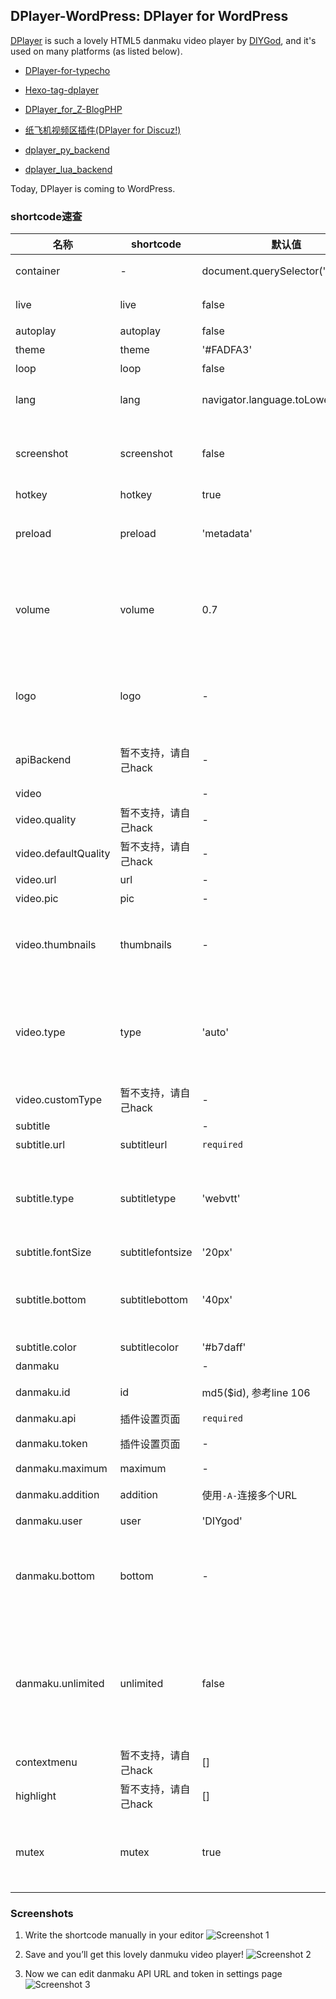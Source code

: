 ## DPlayer-WordPress: DPlayer for WordPress

[DPlayer](https://github.com/DIYgod/DPlayer) is such a lovely HTML5 danmaku video player by [DIYGod](https://github.com/DIYgod), and it's used on many platforms (as listed below). 
- [DPlayer-for-typecho](https://github.com/volio/DPlayer-for-typecho)

- [Hexo-tag-dplayer](https://github.com/NextMoe/hexo-tag-dplayer)

- [DPlayer_for_Z-BlogPHP](https://github.com/fghrsh/DPlayer_for_Z-BlogPHP)

- [纸飞机视频区插件(DPlayer for Discuz!)](https://coding.net/u/Click_04/p/video/git)

- [dplayer_py_backend](https://github.com/dixyes/dplayer_py_backend)

- [dplayer_lua_backend](https://github.com/dixyes/dplayer_lua_backend)

Today, DPlayer is coming to WordPress.

### shortcode速查

| 名称                 | shortcode            | 默认值                             | 描述                                                         |
| -------------------- | -------------------- | ---------------------------------- | ------------------------------------------------------------ |
| container            | -                    | document.querySelector('.dplayer') | 播放器容器元素                                               |
| live                 | live                 | false                              | 开启直播模式, [详情](http://dplayer.js.org/#/home?id=live)   |
| autoplay             | autoplay             | false                              | 视频自动播放                                                 |
| theme                | theme                | '#FADFA3'                          | 主题色                                                       |
| loop                 | loop                 | false                              | 视频循环播放                                                 |
| lang                 | lang                 | navigator.language.toLowerCase()   | 可选值: 'en', 'zh-cn', 'zh-tw'                               |
| screenshot           | screenshot           | false                              | 开启截图，如果开启，视频和视频封面需要开启跨域               |
| hotkey               | hotkey               | true                               | 开启热键                                                     |
| preload              | preload              | 'metadata'                         | 预加载，可选值: 'none', 'metadata', 'auto'                   |
| volume               | volume               | 0.7                                | 默认音量，请注意播放器会记忆用户设置，用户手动设置音量后默认音量即失效 |
| logo                 | logo                 | -                                  | 在左上角展示一个 logo，你可以通过 CSS 调整它的大小和位置     |
| apiBackend           | 暂不支持，请自己hack | -                                  | 自定义获取和发送弹幕行为，[详情](http://dplayer.js.org/#/home?id=live) |
| video                |                      | -                                  | 视频信息                                                     |
| video.quality        | 暂不支持，请自己hack | -                                  | [详情](http://dplayer.js.org/#/home?id=quality-switching)    |
| video.defaultQuality | 暂不支持，请自己hack | -                                  | [详情](http://dplayer.js.org/#/home?id=quality-switching)    |
| video.url            | url                  | -                                  | 视频链接                                                     |
| video.pic            | pic                  | -                                  | 视频封面                                                     |
| video.thumbnails     | thumbnails           | -                                  | 视频缩略图，可以使用 [DPlayer-thumbnails](https://github.com/MoePlayer/DPlayer-thumbnails) 生成 |
| video.type           | type                 | 'auto'                             | 可选值: 'auto', 'hls', 'flv', 'dash', 'webtorrent', 'normal' 或其他自定义类型, [详情](http://dplayer.js.org/#/home?id=mse-support) |
| video.customType     | 暂不支持，请自己hack | -                                  | 自定义类型, [详情](http://dplayer.js.org/#/home?id=mse-support) |
| subtitle             |                      | -                                  | 外挂字幕                                                     |
| subtitle.url         | subtitleurl          | `required`                         | 字幕链接                                                     |
| subtitle.type        | subtitletype         | 'webvtt'                           | 字幕类型，可选值: 'webvtt', 'ass'，目前只支持 webvtt         |
| subtitle.fontSize    | subtitlefontsize     | '20px'                             | 字幕字号                                                     |
| subtitle.bottom      | subtitlebottom       | '40px'                             | 字幕距离播放器底部的距离，取值形如: '10px' '10%'             |
| subtitle.color       | subtitlecolor        | '#b7daff'                          | 字幕颜色                                                     |
| danmaku              |                      | -                                  | 显示弹幕                                                     |
| danmaku.id           | id                   | md5($id), 参考line 106             | 弹幕池id，必须唯一                                           |
| danmaku.api          | 插件设置页面         | `required`                         | [详情](http://dplayer.js.org/#/home?id=danmaku-api)          |
| danmaku.token        | 插件设置页面         | -                                  | 弹幕后端验证 token                                           |
| danmaku.maximum      | maximum              | -                                  | 弹幕最大数量                                                 |
| danmaku.addition     | addition             | 使用`-A-`连接多个URL               | 额外外挂弹幕，[详情](http://dplayer.js.org/#/home?id=bilibili-danmaku) |
| danmaku.user         | user                 | 'DIYgod'                           | 弹幕用户名                                                   |
| danmaku.bottom       | bottom               | -                                  | 弹幕距离播放器底部的距离，防止遮挡字幕，取值形如: '10px' '10%' |
| danmaku.unlimited    | unlimited            | false                              | 海量弹幕模式，即使重叠也展示全部弹幕，请注意播放器会记忆用户设置，用户手动设置后即失效 |
| contextmenu          | 暂不支持，请自己hack | []                                 | 自定义右键菜单                                               |
| highlight            | 暂不支持，请自己hack | []                                 | 自定义进度条提示点                                           |
| mutex                | mutex                | true                               | 互斥，阻止多个播放器同时播放，当前播放器播放时暂停其他播放器 |

### Screenshots

1. Write the shortcode manually in your editor
![Screenshot 1](https://raw.githubusercontent.com/MoePlayer/DPlayer-WordPress/master/assets/screenshot-1.png)

2. Save and you’ll get this lovely danmuku video player!
![Screenshot 2](https://raw.githubusercontent.com/MoePlayer/DPlayer-WordPress/master/assets/screenshot-2.png)

3. Now we can edit danmaku API URL and token in settings page
![Screenshot 3](https://raw.githubusercontent.com/MoePlayer/DPlayer-WordPress/master/assets/screenshot-3.png)

